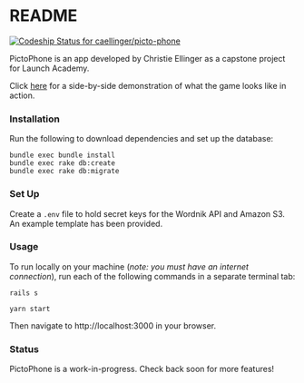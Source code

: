 # README

[![Codeship Status for caellinger/picto-phone](https://app.codeship.com/projects/c4d642b0-6be7-0138-fa1c-2a4bda735c4c/status?branch=master)](https://app.codeship.com/projects/394569)

PictoPhone is an app developed by Christie Ellinger as a capstone project for Launch Academy.

Click [here](https://vimeo.com/419779003) for a side-by-side demonstration of what the game looks like in action.

### Installation
Run the following to download dependencies and set up the database:
```
bundle exec bundle install
bundle exec rake db:create
bundle exec rake db:migrate
```

### Set Up
Create a `.env` file to hold secret keys for the Wordnik API and Amazon S3. An example template has been provided.

### Usage
To run locally on your machine (*note: you must have an internet connection*), run each of the following commands in a separate terminal tab:
```
rails s
```
```
yarn start
```
Then navigate to http://localhost:3000 in your browser.

### Status
PictoPhone is a work-in-progress. Check back soon for more features!
